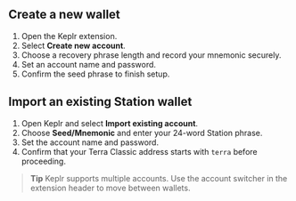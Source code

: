 ## Create a new wallet

1. Open the Keplr extension.
2. Select **Create new account**.
3. Choose a recovery phrase length and record your mnemonic securely.
4. Set an account name and password.
5. Confirm the seed phrase to finish setup.

## Import an existing Station wallet

1. Open Keplr and select **Import existing account**.
2. Choose **Seed/Mnemonic** and enter your 24-word Station phrase.
3. Set the account name and password.
4. Confirm that your Terra Classic address starts with `terra` before proceeding.

> **Tip**
> Keplr supports multiple accounts. Use the account switcher in the extension header to move between wallets.
